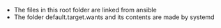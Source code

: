 - The files in this root folder are linked from ansible
- The folder default.target.wants and its contents are made by systemd
